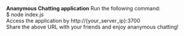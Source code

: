 <strong>Ananymous Chatting application</strong> 
Run the following command: <br/> 
$ node index.js <br/>
Access the application by http://{your_server_ip}:3700<br/>
Share the above URL with your friends and enjoy ananymous chatting!